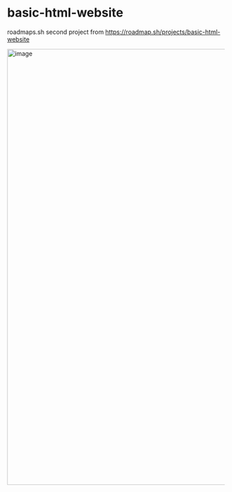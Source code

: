 # basic-html-website
roadmaps.sh second project from https://roadmap.sh/projects/basic-html-website

<img width="1071" height="1008" alt="image" src="https://github.com/user-attachments/assets/2bf63b8b-57ce-4321-a484-911b4bb9c85c" />
